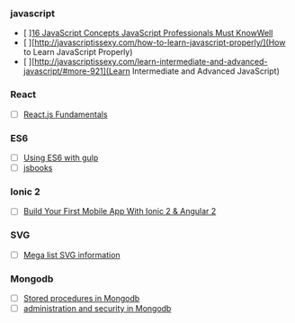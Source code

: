 ### javascript
- [ ][16 JavaScript Concepts JavaScript Professionals Must KnowWell](http://javascriptissexy.com/16-javascript-concepts-you-must-know-well/)
- [ ][http://javascriptissexy.com/how-to-learn-javascript-properly/](How to Learn JavaScript Properly)
- [ ][http://javascriptissexy.com/learn-intermediate-and-advanced-javascript/#more-921](Learn Intermediate and Advanced JavaScript)
### React
- [ ] [React.js Fundamentals](http://courses.reactjsprogram.com/courses/reactjsfundamentals)
### ES6
- [ ] [Using ES6 with gulp](https://markgoodyear.com/2015/06/using-es6-with-gulp/)
- [ ] [jsbooks](http://jsbooks.revolunet.com/)
### Ionic 2
- [ ] [Build Your First Mobile App With Ionic 2 & Angular 2](http://gonehybrid.com/build-your-first-mobile-app-with-ionic-2-angular-2/)

### SVG
- [ ] [Mega list SVG information](https://css-tricks.com/mega-list-svg-information/)

### Mongodb
- [ ] [Stored procedures in Mongodb](http://pointbeing.net/weblog/2010/08/getting-started-with-stored-procedures-in-mongodb.html)
- [ ] [administration and security in Mongodb](http://scanlibs.com/mongodb-learn-administration-and-security-in-mongodb/)
